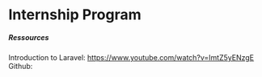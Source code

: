 <h1> Internship Program </h1>



<h5> Ressources</h5>

Introduction to Laravel: https://www.youtube.com/watch?v=ImtZ5yENzgE <br>
Github:
